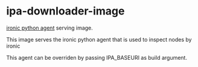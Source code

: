 # ipa-downloader-image

[ironic python agent](https://docs.openstack.org/ironic-python-agent/latest/) serving image.

This image serves the ironic python agent that is used to inspect nodes by ironic


This agent can be overriden by passing IPA_BASEURI as build argument.